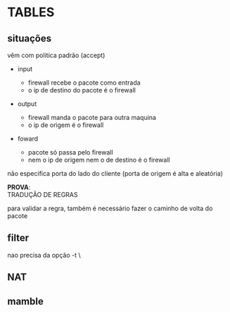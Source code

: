 # TABLES

## situações
vêm com politica padrão (accept)

* input
  * firewall recebe o pacote como entrada
  * o ip de destino do pacote é o firewall 

* output
  * firewall manda o pacote para outra maquina
  * o ip de origem é o firewall

* foward
  * pacote só passa pelo firewall
  * nem o ip de origem nem o de destino é o firewall 

não especifica porta do lado do cliente (porta de origem é alta e aleatória)

**PROVA**:\
TRADUÇÃO DE REGRAS


para validar a regra, também é necessário fazer o caminho de volta do pacote


## filter 
nao precisa da opção -t \ 


## NAT


## mamble
